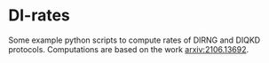 # DI-rates

Some example python scripts to compute rates of DIRNG and DIQKD protocols. Computations are based on the work [arxiv:2106.13692](https://arxiv.org/abs/2106.13692 "arxiv:2106.13692"). 
